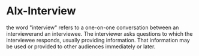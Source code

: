 Alx-Interview
=

the word "interview" refers to a one-on-one conversation between an interviewerand an interviewee. The interviewer asks questions to which the interviewee responds, usually providing information. That information may be used or provided to other audiences immediately or later.

